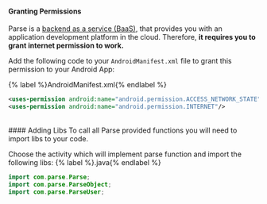 #### Granting Permissions
Parse is a [backend as a service (BaaS)](https://en.wikipedia.org/wiki/Mobile_backend_as_a_service), that provides you with an application development platform in the cloud.
Therefore, **it requires you to grant internet permission to work.**

Add the following code to your `AndroidManifest.xml` file to grant this permission to your Android App:

{% label %}AndroidManifest.xml{% endlabel %}
```xml
<uses-permission android:name="android.permission.ACCESS_NETWORK_STATE"/>
<uses-permission android:name="android.permission.INTERNET"/>
```
<!--You should have something like these:
<br>[JPG HERE]-->

<BR>
#### Adding Libs
To call all Parse provided functions you will need to import libs to your code.

Choose the activity which will implement parse function and import the following libs:
{% label %}.java{% endlabel %}
```java
import com.parse.Parse;
import com.parse.ParseObject;
import com.parse.ParseUser;
```
<!--YYou should have something like these:
<br>[JPG HERE]-->


